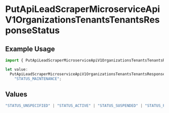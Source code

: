# PutApiLeadScraperMicroserviceApiV1OrganizationsTenantsTenantsResponseStatus

## Example Usage

```typescript
import { PutApiLeadScraperMicroserviceApiV1OrganizationsTenantsTenantsResponseStatus } from "oppulence-backend-sdk/models/operations";

let value:
  PutApiLeadScraperMicroserviceApiV1OrganizationsTenantsTenantsResponseStatus =
    "STATUS_MAINTENANCE";
```

## Values

```typescript
"STATUS_UNSPECIFIED" | "STATUS_ACTIVE" | "STATUS_SUSPENDED" | "STATUS_PENDING_VERIFICATION" | "STATUS_REVOKED" | "STATUS_EXPIRED" | "STATUS_RATE_LIMITED" | "STATUS_PENDING_REVIEW" | "STATUS_DEPRECATED" | "STATUS_MAINTENANCE"
```
